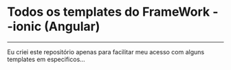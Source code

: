 # Todos os templates do FrameWork --ionic (Angular)
<hr>

Eu criei este repositório apenas para facilitar meu acesso com alguns templates em especificos...
